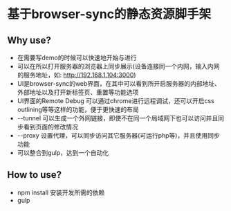 # 基于browser-sync的静态资源脚手架

## Why use?

* 在需要写demo的时候可以快速地开始与进行
* 可以在所以打开服务器的浏览器上同步展示(设备连接同一个内网，输入内网的服务地址，如: http://192.168.1.104:3000)
* UI是browser-sync的web界面，在其中可以看到所开启服务器的内部地址、外部地址以及打开新标签页、重置等功能选项
* UI界面的Remote Debug 可以通过chrome进行远程调试，还可以开启css outlining等等这样的功能，便于更快速的布局
* --tunnel 可以生成一个外网链接，即使不在同一个局域网下也可以访问并且同步看到页面的修改情况
* --proxy 设置代理，可以同步访问其它服务器(可运行php等)，并且使用同步功能
* 可以整合到gulp，达到一个自动化

## How to use?

* npm install 安装开发所需的依赖
* gulp

